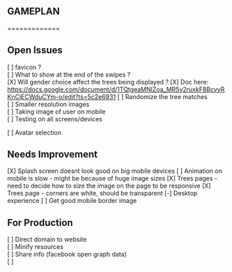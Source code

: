 ## GAMEPLAN
=============

Open Issues
--------------
[ ] favicon ?  
[ ] What to show at the end of the swipes ?  
[X] Will gender choice affect the trees being displayed ?
  [X] Doc here: https://docs.google.com/document/d/1TQtgeaMNlZoa_MR5y2ruxkF8BcvyRKnCjECWduCYm-o/edit?ts=5c2e6931
[ ] Randomize the tree matches  
[ ] Smaller resolution images  
[ ] Taking image of user on mobile  
[ ] Testing on all screens/devices

[ ] Avatar selection  


Needs Improvement
-----------------
[X] Splash screen doesnt look good on big mobile devices
[ ] Animation on mobile is slow - might be because of huge image sizes
[X] Trees pages - need to decide how to size the image on the page to be responsive
[X] Trees page - corners are white, should be transparent
[-] Desktop experience
  [ ] Get good mobile border image


For Production
--------------
[ ] Direct domain to website  
[ ] Minify resources  
[ ] Share info (facebook open graph data)  
[ ] 
